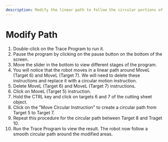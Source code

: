 ```yaml
---
description: Modify the linear path to follow the circular portions of the cutting sheet.
---
```


# Modify Path

1. Double-click on the Trace Program to run it.
2. Pause the program by clicking on the pause button on the bottom of the screen.
3. Move the slider in the bottom to view different stages of the program.
4. You will notice that the robot moves in a linear path around MoveL (Target 6) and MoveL (Target 7). We will need to delete these instructions and replace it with a circular motion instruction.
5. Delete  MoveL (Target 6) and MoveL (Target 7) instructions.
6. Click on MoveL (Target 5) instruction.
7. Hold the CTRL key and click on targets 6 and 7 of the cutting sheet object.
8. Click on the "Move Circular Instruction" to create a circular path from Target 5 to Target 7.
9. Repeat this procedure for the circular path between Target 8 and Traget 10.
10. Run the Trace Program to view the result. The robot now follow a smooth circular path around the modified areas.
